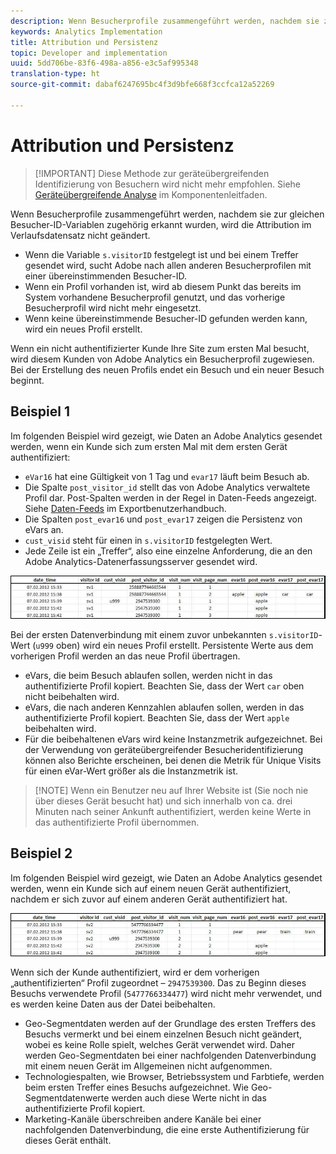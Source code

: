 ```yaml
---
description: Wenn Besucherprofile zusammengeführt werden, nachdem sie zur gleichen Besucher-ID-Variablen zugehörig erkannt wurden, wird die Attribution im Verlaufsdatensatz nicht geändert.
keywords: Analytics Implementation
title: Attribution und Persistenz
topic: Developer and implementation
uuid: 5dd706be-83f6-498a-a856-e3c5af995348
translation-type: ht
source-git-commit: dabaf6247695bc4f3d9bfe668f3ccfca12a52269

---
```



# Attribution und Persistenz

>[!IMPORTANT] Diese Methode zur geräteübergreifenden Identifizierung von Besuchern wird nicht mehr empfohlen. Siehe [Geräteübergreifende Analyse](/help/components/cda/cda-home.md) im Komponentenleitfaden.

Wenn Besucherprofile zusammengeführt werden, nachdem sie zur gleichen Besucher-ID-Variablen zugehörig erkannt wurden, wird die Attribution im Verlaufsdatensatz nicht geändert.

* Wenn die Variable `s.visitorID` festgelegt ist und bei einem Treffer gesendet wird, sucht Adobe nach allen anderen Besucherprofilen mit einer übereinstimmenden Besucher-ID.
* Wenn ein Profil vorhanden ist, wird ab diesem Punkt das bereits im System vorhandene Besucherprofil genutzt, und das vorherige Besucherprofil wird nicht mehr eingesetzt.
* Wenn keine übereinstimmende Besucher-ID gefunden werden kann, wird ein neues Profil erstellt.

Wenn ein nicht authentifizierter Kunde Ihre Site zum ersten Mal besucht, wird diesem Kunden von Adobe Analytics ein Besucherprofil zugewiesen. Bei der Erstellung des neuen Profils endet ein Besuch und ein neuer Besuch beginnt.

## Beispiel 1

Im folgenden Beispiel wird gezeigt, wie Daten an Adobe Analytics gesendet werden, wenn ein Kunde sich zum ersten Mal mit dem ersten Gerät authentifiziert:

* `eVar16` hat eine Gültigkeit von 1 Tag und `evar17` läuft beim Besuch ab.
* Die Spalte `post_visitor_id` stellt das von Adobe Analytics verwaltete Profil dar. Post-Spalten werden in der Regel in Daten-Feeds angezeigt. Siehe [Daten-Feeds](/help/export/analytics-data-feed/data-feed-overview.md) im Exportbenutzerhandbuch.
* Die Spalten `post_evar16` und `post_evar17` zeigen die Persistenz von eVars an.
* `cust_visid` steht für einen in `s.visitorID` festgelegten Wert.
* Jede Zeile ist ein „Treffer“, also eine einzelne Anforderung, die an den Adobe Analytics-Datenerfassungsserver gesendet wird.

![Geräteübergreifendes Beispiel 1](assets/xdevice_first.jpg)

Bei der ersten Datenverbindung mit einem zuvor unbekannten `s.visitorID`-Wert (`u999` oben) wird ein neues Profil erstellt. Persistente Werte aus dem vorherigen Profil werden an das neue Profil übertragen.

* eVars, die beim Besuch ablaufen sollen, werden nicht in das authentifizierte Profil kopiert. Beachten Sie, dass der Wert `car` oben nicht beibehalten wird.
* eVars, die nach anderen Kennzahlen ablaufen sollen, werden in das authentifizierte Profil kopiert. Beachten Sie, dass der Wert `apple` beibehalten wird.
* Für die beibehaltenen eVars wird keine Instanzmetrik aufgezeichnet. Bei der Verwendung von geräteübergreifender Besucheridentifizierung können also Berichte erscheinen, bei denen die Metrik für Unique Visits für einen eVar-Wert größer als die Instanzmetrik ist.

>[!NOTE] Wenn ein Benutzer neu auf Ihrer Website ist (Sie noch nie über dieses Gerät besucht hat) und sich innerhalb von ca. drei Minuten nach seiner Ankunft authentifiziert, werden keine Werte in das authentifizierte Profil übernommen.

## Beispiel 2

Im folgenden Beispiel wird gezeigt, wie Daten an Adobe Analytics gesendet werden, wenn ein Kunde sich auf einem neuen Gerät authentifiziert, nachdem er sich zuvor auf einem anderen Gerät authentifiziert hat.

![Geräteübergreifendes Beispiel 2](assets/xdevice-subsequent.jpg)

Wenn sich der Kunde authentifiziert, wird er dem vorherigen „authentifizierten“ Profil zugeordnet – `2947539300`. Das zu Beginn dieses Besuchs verwendete Profil (`5477766334477`) wird nicht mehr verwendet, und es werden keine Daten aus der Datei beibehalten.

* Geo-Segmentdaten werden auf der Grundlage des ersten Treffers des Besuchs vermerkt und bei einem einzelnen Besuch nicht geändert, wobei es keine Rolle spielt, welches Gerät verwendet wird. Daher werden Geo-Segmentdaten bei einer nachfolgenden Datenverbindung mit einem neuen Gerät im Allgemeinen nicht aufgenommen.
* Technologiespalten, wie Browser, Betriebssystem und Farbtiefe, werden beim ersten Treffer eines Besuchs aufgezeichnet. Wie Geo-Segmentdatenwerte werden auch diese Werte nicht in das authentifizierte Profil kopiert.
* Marketing-Kanäle überschreiben andere Kanäle bei einer nachfolgenden Datenverbindung, die eine erste Authentifizierung für dieses Gerät enthält.
